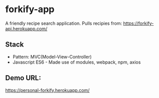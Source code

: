 # forkify-app
A friendly recipe search application. Pulls recipies from: https://forkify-api.herokuapp.com/


## Stack
- Pattern: MVC(Model-View-Controller)
- Javascript ES6 - Made use of modules, webpack, npm, axios


## Demo URL:
https://personal-forkify.herokuapp.com/
